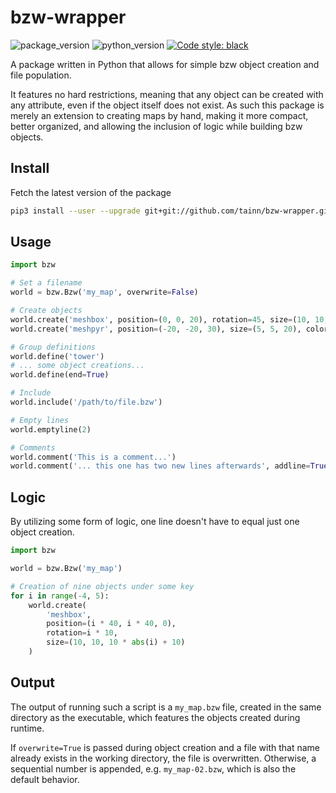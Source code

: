 # bzw-wrapper

![package_version](https://img.shields.io/badge/package-2.0-b0c9ff)
![python_version](https://img.shields.io/badge/python-3.6-b0c9ff)
[![Code style: black](https://img.shields.io/badge/code%20style-black-000000.svg)](https://github.com/psf/black)

A package written in Python that allows for simple bzw object creation and file population.

It features no hard restrictions, meaning that any object can be created with any attribute, even if the object itself
does not exist. As such this package is merely an extension to creating maps by hand, making it more compact, better
organized, and allowing the inclusion of logic while building bzw objects.

## Install

Fetch the latest version of the package

```sh
pip3 install --user --upgrade git+git://github.com/tainn/bzw-wrapper.git
```

## Usage

```py
import bzw

# Set a filename
world = bzw.Bzw('my_map', overwrite=False)

# Create objects
world.create('meshbox', position=(0, 0, 20), rotation=45, size=(10, 10, 10))
world.create('meshpyr', position=(-20, -20, 30), size=(5, 5, 20), color=(0.2, 0.2, 0.2, 0.9))

# Group definitions
world.define('tower')
# ... some object creations...
world.define(end=True)

# Include
world.include('/path/to/file.bzw')

# Empty lines
world.emptyline(2)

# Comments
world.comment('This is a comment...')
world.comment('... this one has two new lines afterwards', addline=True)
```

## Logic

By utilizing some form of logic, one line doesn't have to equal just one object creation.

```py
import bzw

world = bzw.Bzw('my_map')

# Creation of nine objects under some key
for i in range(-4, 5):
    world.create(
        'meshbox',
        position=(i * 40, i * 40, 0),
        rotation=i * 10,
        size=(10, 10, 10 * abs(i) + 10)
    )
```

## Output

The output of running such a script is a `my_map.bzw` file, created in the same directory as the executable, which
features the objects created during runtime.

If `overwrite=True` is passed during object creation and a file with that name already exists in the working directory,
the file is overwritten. Otherwise, a sequential number is appended, e.g. `my_map-02.bzw`, which is also the default
behavior.
